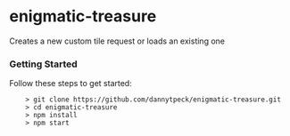 # enigmatic-treasure

Creates a new custom tile request or loads an existing one

### Getting Started

Follow these steps to get started:

```
	> git clone https://github.com/dannytpeck/enigmatic-treasure.git
	> cd enigmatic-treasure
	> npm install
	> npm start
```
